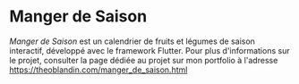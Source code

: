 # Manger de Saison

*Manger de Saison* est un calendrier de fruits et légumes de saison interactif, développé avec le framework Flutter.
Pour plus d'informations sur le projet, consulter la page dédiée au projet sur mon portfolio à l'adresse https://theoblandin.com/manger_de_saison.html
